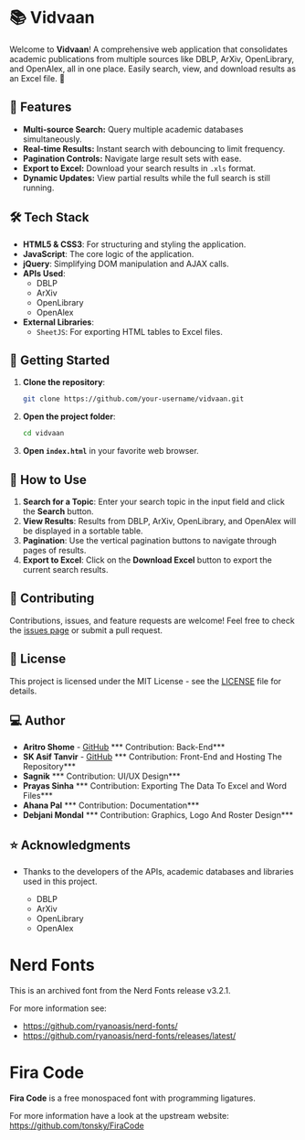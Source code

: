 # 📚 Vidvaan

Welcome to **Vidvaan**! A comprehensive web application that consolidates academic publications from multiple sources like DBLP, ArXiv, OpenLibrary, and OpenAlex, all in one place. Easily search, view, and download results as an Excel file. 🚀

## 🌟 Features

- **Multi-source Search:** Query multiple academic databases simultaneously.
- **Real-time Results:** Instant search with debouncing to limit frequency.
- **Pagination Controls:** Navigate large result sets with ease.
- **Export to Excel:** Download your search results in `.xls` format.
- **Dynamic Updates:** View partial results while the full search is still running.

## 🛠️ Tech Stack

- **HTML5 & CSS3**: For structuring and styling the application.
- **JavaScript**: The core logic of the application.
- **jQuery**: Simplifying DOM manipulation and AJAX calls.
- **APIs Used**:
  - DBLP
  - ArXiv
  - OpenLibrary
  - OpenAlex
- **External Libraries**:
  - `SheetJS`: For exporting HTML tables to Excel files.

## 🚀 Getting Started

1. **Clone the repository**:
    ```bash
    git clone https://github.com/your-username/vidvaan.git
    ```
2. **Open the project folder**:
    ```bash
    cd vidvaan
    ```
3. **Open `index.html`** in your favorite web browser.

## 📄 How to Use

1. **Search for a Topic**: Enter your search topic in the input field and click the **Search** button.
2. **View Results**: Results from DBLP, ArXiv, OpenLibrary, and OpenAlex will be displayed in a sortable table.
3. **Pagination**: Use the vertical pagination buttons to navigate through pages of results.
4. **Export to Excel**: Click on the **Download Excel** button to export the current search results.

## 🤝 Contributing

Contributions, issues, and feature requests are welcome! Feel free to check the [issues page](https://github.com/your-username/vidvaan/issues) or submit a pull request.

## 📄 License

This project is licensed under the MIT License - see the [LICENSE](LICENSE) file for details.

## 💻 Author

- **Aritro Shome** - [GitHub](https://github.com/sortira) *** Contribution: Back-End***
- **SK Asif Tanvir** - [GitHub](https://github.com/Asif-Tanvir-2006) *** Contribution: Front-End and Hosting The Repository***
- **Sagnik** *** Contribution: UI/UX Design***
- **Prayas Sinha** *** Contribution: Exporting The Data To Excel and Word Files***
- **Ahana Pal** *** Contribution: Documentation***
- **Debjani Mondal** *** Contribution: Graphics, Logo And Roster Design***

## ⭐ Acknowledgments

- Thanks to the developers of the APIs, academic databases and libraries used in this project.

  - DBLP
  - ArXiv
  - OpenLibrary
  - OpenAlex

# Nerd Fonts

This is an archived font from the Nerd Fonts release v3.2.1.

For more information see:
* https://github.com/ryanoasis/nerd-fonts/
* https://github.com/ryanoasis/nerd-fonts/releases/latest/

# Fira Code

**Fira Code** is a free monospaced font with programming ligatures.

For more information have a look at the upstream website: https://github.com/tonsky/FiraCode


